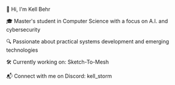 👋 Hi, I'm Kell Behr

🎓 Master's student in Computer Science with a focus on A.I. and cybersecurity

🔍 Passionate about practical systems development and emerging technologies

🛠️ Currently working on: Sketch-To-Mesh

📬 Connect with me on Discord: kell_storm
